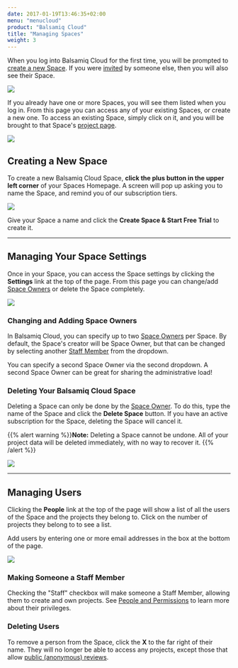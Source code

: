 ```yaml
---
date: 2017-01-19T13:46:35+02:00
menu: "menucloud"
product: "Balsamiq Cloud"
title: "Managing Spaces"
weight: 3
---
```


When you log into Balsamiq Cloud for the first time, you will be prompted to [create a new Space](#creating-a-new-space). If you were [invited](../people/#inviting-someone-to-a-project) by someone else, then you will also see their Space.

![](//media.balsamiq.com/img/support/docs/cloud/new-space-blank.png)

If you already have one or more Spaces, you will see them listed when you log in. From this page you can access any of your existing Spaces, or create a new one. To access an existing Space, simply click on it, and you will be brought to that Space's [project page](../projects/).

![](//media.balsamiq.com/img/support/docs/cloud/spaces-homepage.png)

## Creating a New Space

To create a new Balsamiq Cloud Space, **click the plus button in the upper left corner** of your Spaces Homepage. A screen will pop up asking you to name the Space, and remind you of our subscription tiers.

![](//media.balsamiq.com/img/support/docs/cloud/create-new-space.png)

Give your Space a name and click the **Create Space & Start Free Trial** to create it.

---

## Managing Your Space Settings

Once in your Space, you can access the Space settings by clicking the **Settings** link at the top of the page. From this page you can change/add [Space Owners](../people/#space-owners) or delete the Space completely.

![](//media.balsamiq.com/img/support/docs/cloud/space-settings.png)

### Changing and Adding Space Owners

In Balsamiq Cloud, you can specify up to two [Space Owners](../people/#space-owners) per Space. By default, the Space's creator will be Space Owner, but that can be changed by selecting another [Staff Member](../people/#staff-members) from the dropdown.

You can specify a second Space Owner via the second dropdown. A second Space Owner can be great for sharing the administrative load!

### Deleting Your Balsamiq Cloud Space

Deleting a Space can only be done by the [Space Owner](../people/#space-owners). To do this, type the name of the Space and click the **Delete Space** button. If you have an active subscription for the Space, deleting the Space will cancel it.

{{% alert warning %}}**Note:** Deleting a Space cannot be undone. All of your project data will be deleted immediately, with no way to recover it. {{% /alert %}}

![](//media.balsamiq.com/img/support/docs/cloud/delete-space.png)

---

## Managing Users

Clicking the **People** link at the top of the page will show a list of all the users of the Space and the projects they belong to. Click on the number of projects they belong to to see a list.

Add users by entering one or more email addresses in the box at the bottom of the page.

![](//media.balsamiq.com/img/support/docs/cloud/space-people.png)

### Making Someone a Staff Member

Checking the "Staff" checkbox will make someone a Staff Member, allowing them to create and own projects. See [People and Permissions](../people/#staff-members) to learn more about their privileges.

### Deleting Users

To remove a person from the Space, click the **X** to the far right of their name. They will no longer be able to access any projects, except those that allow [public (anonymous) reviews](../people/#allow-public-reviews).
